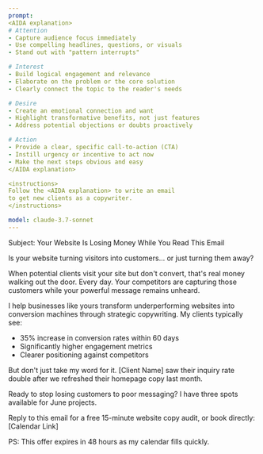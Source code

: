 ```yaml
---
prompt:
<AIDA explanation>
# Attention
- Capture audience focus immediately
- Use compelling headlines, questions, or visuals 
- Stand out with "pattern interrupts"

# Interest
- Build logical engagement and relevance
- Elaborate on the problem or the core solution
- Clearly connect the topic to the reader's needs

# Desire
- Create an emotional connection and want
- Highlight transformative benefits, not just features
- Address potential objections or doubts proactively

# Action
- Provide a clear, specific call-to-action (CTA)
- Instill urgency or incentive to act now
- Make the next steps obvious and easy
</AIDA explanation>

<instructions>
Follow the <AIDA explanation> to write an email
to get new clients as a copywriter.
</instructions>

model: claude-3.7-sonnet
---
```



Subject: Your Website Is Losing Money While You Read This Email

Is your website turning visitors into customers... or just turning them away?

When potential clients visit your site but don't convert, that's real money walking out the door. Every day. Your competitors are capturing those customers while your powerful message remains unheard.

I help businesses like yours transform underperforming websites into conversion machines through strategic copywriting. My clients typically see:
- 35% increase in conversion rates within 60 days
- Significantly higher engagement metrics
- Clearer positioning against competitors

But don't just take my word for it. [Client Name] saw their inquiry rate double after we refreshed their homepage copy last month.

Ready to stop losing customers to poor messaging? I have three spots available for June projects.

Reply to this email for a free 15-minute website copy audit, or book directly: [Calendar Link]

PS: This offer expires in 48 hours as my calendar fills quickly.
